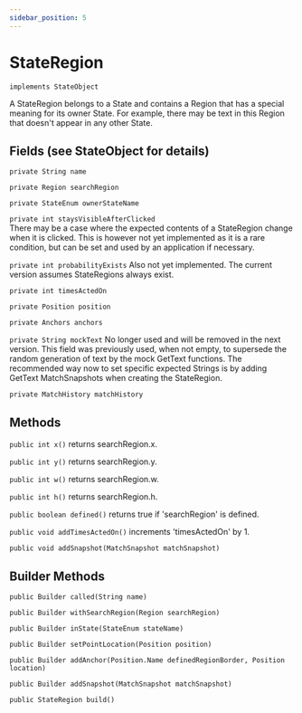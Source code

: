 ```yaml
---
sidebar_position: 5
---
```


# StateRegion

`implements StateObject`  

A StateRegion belongs to a State and contains a Region that
has a special meaning for its owner State. For example, there
may be text in this Region that doesn't appear in any other State.  

## Fields (see StateObject for details)
`private String name`  

`private Region searchRegion`  

`private StateEnum ownerStateName`  

`private int staysVisibleAfterClicked`  
There may be a case where the expected contents of
a StateRegion change when it is clicked. This is however not yet implemented
as it is a rare condition, but can be set and used by an application if necessary.   

`private int probabilityExists` Also not yet implemented. The current version assumes 
StateRegions always exist.   

`private int timesActedOn`  

`private Position position`  

`private Anchors anchors`  

`private String mockText` No longer used and will be removed in the next version. 
This field was previously used, when not empty, to 
supersede the random generation of text by the mock GetText functions. The recommended
way now to set specific expected Strings is by adding GetText MatchSnapshots when 
creating the StateRegion.  

`private MatchHistory matchHistory`  

## Methods 
`public int x()` returns searchRegion.x.  

`public int y()` returns searchRegion.y.   

`public int w()` returns searchRegion.w.  

`public int h()` returns searchRegion.h.  

`public boolean defined()` returns true if 'searchRegion' is defined.  

`public void addTimesActedOn()` increments 'timesActedOn' by 1.  

`public void addSnapshot(MatchSnapshot matchSnapshot)`

## Builder Methods
`public Builder called(String name)`  

`public Builder withSearchRegion(Region searchRegion)`  

`public Builder inState(StateEnum stateName)`  

`public Builder setPointLocation(Position position)`  

`public Builder addAnchor(Position.Name definedRegionBorder, Position location)`  

`public Builder addSnapshot(MatchSnapshot matchSnapshot)`  

`public StateRegion build()`


